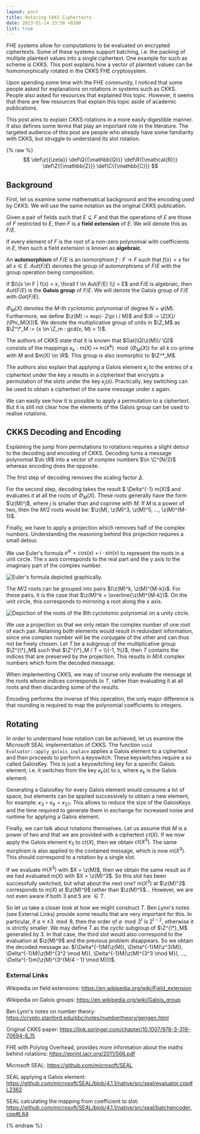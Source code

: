 ```yaml
---
layout: post
title: Rotating CKKS Ciphertexts
date: 2023-01-24 23:50 +0100
list: true
---
```

FHE systems allow for computations to be evaluated on encrypted ciphertexts.
Some of these systems support batching, i.e. the packing of multiple plaintext values into a single ciphertext.
One example for such as scheme is CKKS.
This post explains how a vector of plaintext values can be homomorphically rotated in the CKKS FHE cryptosystem.

Upon spending some time with the FHE community, I noticed that some people asked for explanations on rotations in systems such as CKKS.
People also asked for resources that explained this topic.
However, it seems that there are few resources that explain this topic aside of academic publications.

This post aims to explain CKKS rotations in a more easily digestible manner.
It also defines some terms that play an important role in the literature.
The targeted audience of this post are people who already have some familiarity with CKKS, but struggle to understand its slot rotation.

{% raw %}
$$
   \def\z{{\zeta}}
   \def\Q{{\mathbb{Q}}}
   \def\R{{\mathcal{R}}}
   \def\Z{{\mathbb{Z}}}
   \def\C{{\mathbb{C}}}
$$

## Background

First, let us examine some mathematical background and the encoding used by CKKS.
We will use the same notation as the original CKKS publication.

Given a pair of fields such that $E \subseteq F$ and that the operations of $E$ are those of $F$ restricted to $E$, then $F$ is a **field extension** of $E$.
We will denote this as $F/E$.

If every element of $F$ is the root of a non-zero polynomial with coefficients in $E$, then such a field extension is known as **algebraic**.

An **automorphism** of $F/E$ is an isomorphism $f: F \rightarrow F$ such that $f(x) = x$ for all $x \in E$.
$Aut(F/E)$ denotes the group of automorphisms of $F/E$ with the group operation being composition.

If $\\{x \in F | f(x) = x, \forall f \in Aut(F/E) \\} = E$ and $F/E$ is algebraic, then $Aut(F/E)$ is the **Galois group** of $F/E$.
We will denote the Galois group of $F/E$ with $Gal(F/E)$.


$\Phi_M(X)$ denotes the $M$-th cyclotomic polynomial of degree $N = \varphi(M)$.
Furthermore, we define $\z(M) := exp(- 2\pi i / M)$ and $\R := \Z[X]/ (\Phi_M(X))$.
We denote the multiplicative group of units in $\Z_M$ as $\Z^\*_M := {x \in \Z_m : gcd(x, M) = 1}$.

The authors of CKKS state that it is known that $Gal(\Q(\z(M))/ \Q)$ consists of the mappings $\kappa_k: m(X) \mapsto m(X^k) \mod (\Phi_M(X))$ for all $k$ co-prime with $M$ and $m(X) \in \R$.
This group is also isomorphic to $\Z^*_M$.

The authors also explain that applying a Galois element $\kappa_j$ to the entries of a ciphertext under the key $s$ results in a ciphertext that encrypts a permutation of the slots under the key $\kappa_j(s)$.
Practically, key switching can be used to obtain a ciphertext of the same message under $s$ again.

We can easily see how it is possible to apply a permutation to a ciphertext.
But it is still not clear how the elements of the Galois group can be used to realise rotations.

## CKKS Decoding and Encoding

Explaining the jump from permutations to rotations requires a slight detour to the decoding and encoding of CKKS.
Decoding turns a message polynomial $\in \R$ into a vector of complex numbers $\in \C^{N/2}$ whereas encoding does the opposite.

The first step of decoding removes the scaling factor $\Delta$.

For the second step, decoding takes the result $ \Delta^{-1} m(X)$ and evaluates it at all the roots of $\Phi_M(X)$.
These roots generally have the form $\z(M)^j$, where $j$ is smaller than and coprime with $M$.
If $M$ is a power of two, then the $M/2$ roots would be: $\z(M), \z(M)^3, \z(M)^5, ..., \z(M)^{M-1}$.

Finally, we have to apply a projection which removes half of the complex numbers.
Understanding the reasoning behind this projection requires a small detour.

We use Euler's formula $e^{ix} = cos(x) + i \cdot sin(x)$ to represent the roots in a unit circle.
The x axis corresponds to the real part and the y axis to the imaginary part of the complex number.

![Euler's formula depicted graphically.](/assets/0123/eulers_formula.svg)

The $M/2$ roots can be grouped into pairs $(\z(M)^k, \z(M)^{M-k})$.
For these pairs, it is the case that $\z(M)^k = \overline{\z(M)^{M-k}}$.
On the unit circle, this corresponds to mirroring a root along the x axis.

![Depiction of the roots of the 8th cyclotomic polynomial on a unity circle.](/assets/0123/ckks_roots.svg)

We use a projection so that we only retain the complex number of one root of each pair.
Retaining both elements would result in redundant information, since one complex number will be the conjugate of the other and can thus not be freely chosen.
Let $T$ be a subgroup of the multiplicative group $\Z^{\*}_M$ such that $\Z^{\*}_M / T = \\{-1, 1\\}$, then $T$ contains the indices that are preserved by the projection.
This results in $M/4$ complex numbers which form the decoded message.

When implementing CKKS, we may of course only evaluate the message at the roots whose indices corresponds to $T$, rather than evaluating it at all roots and then discarding some of the results.

Encoding performs the inverse of this operation, the only major difference is that rounding is required to map the polynomial coefficients to integers.

## Rotating

In order to understand how rotation can be achieved, let us examine the Microsoft SEAL implementation of CKKS.
The function `void Evaluator::apply_galois_inplace` applies a Galois element to a ciphertext and then proceeds to perform a keyswitch.
These keyswitches require a so called GaloisKey.
This is just a keyswitching key for a specific Galois element, i.e. it switches from the key $\kappa_k(s)$ to $s$, where $\kappa_k$ is the Galois element.

Generating a GaloisKey for every Galois element would consume a lot of space, but elements can be applied successively to obtain a new element, for example: $\kappa_3 \circ \kappa_9 = \kappa_{27}$.
This allows to reduce the size of the GaloisKeys and the time required to generate them in exchange for increased noise and runtime for applying a Galois element.

Finally, we can talk about rotations themselves.
Let us assume that $M$ is a power of two and that we are provided with a ciphertext $ct(X)$.
If we now apply the Galois element $\kappa_3$ to $ct(X)$, then we obtain $ct(X^3)$.
The same morphism is also applied to the contained message, which is now $m(X^3)$.
This should correspond to a rotation by a single slot.

If we evaluate $m(X^3)$ with $X = \z(M)$, then we obtain the same result as if we had evaluated $m(X)$ with $X = \z(M)^3$.
So this slot has been successfully switched, but what about the next one?
$m(X^3)$ at $\z(M)^3$ corresponds to $m(X)$ at $\z(M)^9$ rather than $\z(M)^5$...
However, we are not even aware if both 3 and 5 are $\in T$.

So let us take a closer look at how we might construct $T$.
Ben Lynn's notes (see External Links) provide some results that are very important for this.
In particular, if $a \equiv \pm 3 \mod 8$, then the order of $a \mod 2^t$ is $2^{t-2}$, otherwise it is strictly smaller.
We may define $T$ as the cyclic subgroup of $\Z^{\*}_M$ generated by $3$.
In that case, the third slot would also correspond to the evaluation at $\z(M)^9$ and the previous problem disappears.
So we obtain the decoded message as: $(\Delta^{-1}M(\z(M)), \Delta^{-1}M(\z^3(M)), \Delta^{-1}M(\z(M)^{3^2 \mod M}), \Delta^{-1}M(\z(M)^{3^3 \mod M}), ..., \Delta^{-1}m(\z(M)^{3^{M/4 - 1} \mod M}))$.

### External Links
Wikipedia on field extensions: <https://en.wikipedia.org/wiki/Field_extension>

Wikipedia on Galois groups: <https://en.wikipedia.org/wiki/Galois_group>

Ben Lynn's notes on number theory: <https://crypto.stanford.edu/pbc/notes/numbertheory/gengen.html>

Original CKKS paper: <https://link.springer.com/chapter/10.1007/978-3-319-70694-8_15>

FHE with Polylog Overhead, provides more information about the maths behind rotations: <https://eprint.iacr.org/2011/566.pdf>

Microsoft SEAL: <https://github.com/microsoft/SEAL>

SEAL applying a Galois element: <https://github.com/microsoft/SEAL/blob/4.1.1/native/src/seal/evaluator.cpp#L2362>

SEAL calculating the mapping from coefficient to slot: <https://github.com/microsoft/SEAL/blob/4.1.1/native/src/seal/batchencoder.cpp#L64>

{% endraw %}
